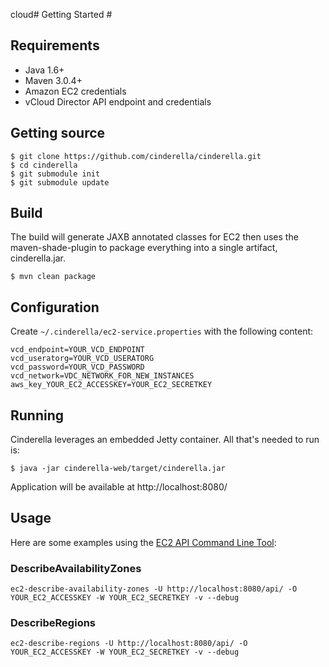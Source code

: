 cloud# Getting Started #

## Requirements ##

* Java 1.6+
* Maven 3.0.4+
* Amazon EC2 credentials
* vCloud Director API endpoint and credentials

## Getting source ##

```
$ git clone https://github.com/cinderella/cinderella.git
$ cd cinderella
$ git submodule init
$ git submodule update
```

## Build ##

The build will generate JAXB annotated classes for EC2 then uses the maven-shade-plugin to package everything into a
single artifact, cinderella.jar.

```
$ mvn clean package
```

## Configuration ##

Create `~/.cinderella/ec2-service.properties` with the following content:

```
vcd_endpoint=YOUR_VCD_ENDPOINT
vcd_useratorg=YOUR_VCD_USERATORG
vcd_password=YOUR_VCD_PASSWORD
vcd_network=VDC_NETWORK_FOR_NEW_INSTANCES
aws_key_YOUR_EC2_ACCESSKEY=YOUR_EC2_SECRETKEY
```

## Running ##

Cinderella leverages an embedded Jetty container. All that's needed to run is:

```
$ java -jar cinderella-web/target/cinderella.jar
```

Application will be available at http://localhost:8080/


## Usage ##

Here are some examples using the [EC2 API Command Line Tool](http://docs.amazonwebservices.com/AWSEC2/latest/CommandLineReference/Welcome.html):


### DescribeAvailabilityZones
```
ec2-describe-availability-zones -U http://localhost:8080/api/ -O YOUR_EC2_ACCESSKEY -W YOUR_EC2_SECRETKEY -v --debug
```

### DescribeRegions
```
ec2-describe-regions -U http://localhost:8080/api/ -O YOUR_EC2_ACCESSKEY -W YOUR_EC2_SECRETKEY -v --debug
```




